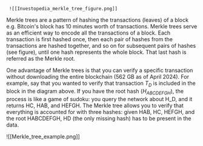 	 ![[Investopedia_merkle_tree_figure.png]]

Merkle trees are a pattern of hashing the transactions (leaves) of a block e.g. Bitcoin's block has 10 minutes worth of transactions. Merkle trees serve as an efficient way to encode all the transactions of a block. Each transaction is first hashed once, then each pair of hashes from the transactions are hashed together, and so on for subsequent pairs of hashes (see figure), until one hash represents the whole block. That last hash is referred as the Merkle root. 

One advantage of Merkle trees is that you can verify a specific transaction without downloading the entire blockchain (562 GB as of April 2024). 
	For example, say that you wanted to verify that transaction $T_{D}$ is included in the block in the diagram above. If you have the root hash ($H_{ABCDEFGH}$), the process is like a game of sudoku: you query the network about H_D, and it returns HC, HAB, and HEFGH. The Merkle tree allows you to verify that everything is accounted for with three hashes: given HAB, HC, HEFGH, and the root HABCDEFGH, HD (the only missing hash) has to be present in the data.

![[Merkle_tree_example.png]]